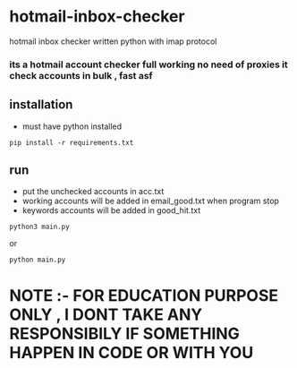# hotmail-inbox-checker
hotmail inbox checker written python with imap protocol

### its a hotmail account checker full working no need of proxies it check accounts in bulk , fast asf

## installation

- must have python installed
  
``pip install -r requirements.txt``

## run

- put the unchecked accounts in acc.txt
- working accounts will be added in email_good.txt when program stop
- keywords accounts will be added in good_hit.txt 

``python3 main.py``

or 

``python main.py``

# NOTE :- FOR EDUCATION PURPOSE ONLY , I DONT TAKE ANY RESPONSIBILY IF SOMETHING HAPPEN IN CODE OR WITH YOU

